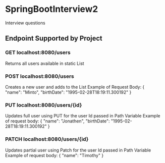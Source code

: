 # SpringBootInterview2
Interview questions
## Endpoint Supported by Project
### GET localhost:8080/users
Returns all users available in static List
### POST localhost:8080/users
Creates a new user and adds to the List
Example of Request Body:
{
"name": "Minto",
"birthDate": "1995-02-28T18:19:11.300192"
}
### PUT localhost:8080/users/{id}
Updates full user using PUT for the user Id passed in Path Variable
Example of request body:
{
"name": "Jonathen",
"birthDate": "1995-02-28T18:19:11.300192"
}
### PATCH localhost:8080/users/{id}
Updates partial user using Patch for the user Id passed in Path Variable
Example of request body:
{
"name": "Timothy"
}
